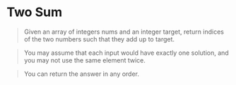 # Two Sum

>Given an array of integers nums and an integer target, return indices of the two numbers such that they add up to target. 

>You may assume that each input would have exactly one solution, and you may not use the same element twice.

> You can return the answer in any order.